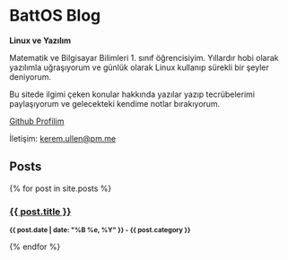 # BattOS Blog

**Linux ve Yazılım**

Matematik ve Bilgisayar Bilimleri 1. sınıf öğrencisiyim. Yıllardır hobi olarak yazılımla uğraşıyorum ve günlük olarak Linux kullanıp sürekli bir şeyler deniyorum.

Bu sitede ilgimi çeken konular hakkında yazılar yazıp tecrübelerimi paylaşıyorum ve gelecekteki kendime notlar bırakıyorum.

[Github Profilim](https://github.com/batt0s)

İletişim: [kerem.ullen@pm.me](mailto:kerem.ullen@pm.me)

## Posts
{% for post in site.posts %}
 <h3><a href="{{ post.url }}">{{ post.title }}</a></h3>
 <p><small><strong>{{ post.date | date: "%B %e, %Y" }} - {{ post.category }}</strong></small></p>            
{% endfor %}
